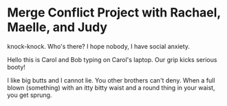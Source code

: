 <h1>Merge Conflict Project with Rachael, Maelle, and Judy</h1>

knock-knock. Who's there? I hope nobody, I have social anxiety.

Hello this is Carol and Bob typing on Carol's laptop. Our grip kicks serious booty!

I like big butts and I cannot lie. You other brothers can't deny. When a full blown (something) with an itty bitty waist and a round thing in your waist, you get sprung.
